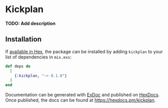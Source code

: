 # Kickplan

**TODO: Add description**

## Installation

If [available in Hex](https://hex.pm/docs/publish), the package can be installed
by adding `kickplan` to your list of dependencies in `mix.exs`:

```elixir
def deps do
  [
    {:kickplan, "~> 0.1.0"}
  ]
end
```

Documentation can be generated with [ExDoc](https://github.com/elixir-lang/ex_doc)
and published on [HexDocs](https://hexdocs.pm). Once published, the docs can
be found at <https://hexdocs.pm/kickplan>.

